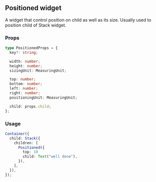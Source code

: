 ## Positioned widget

A widget that control position on child as well as its size. Usually used to position child of Stack widget.

### Props

```typescript
type PositionedProps = {
  key?: string;

  width: number;
  height: number;
  sizingUnit: MeasuringUnit;

  top: number;
  bottom: number;
  left: number;
  right: number;
  positioningUnit: MeasuringUnit;

  child: props.child;
};
```

### Usage

```typescript
Container({
  child: Stack({
    children: [
      Positioned({
        top: 10
        child: Text("well done"),
      }),
    ],
  }),
});
```
